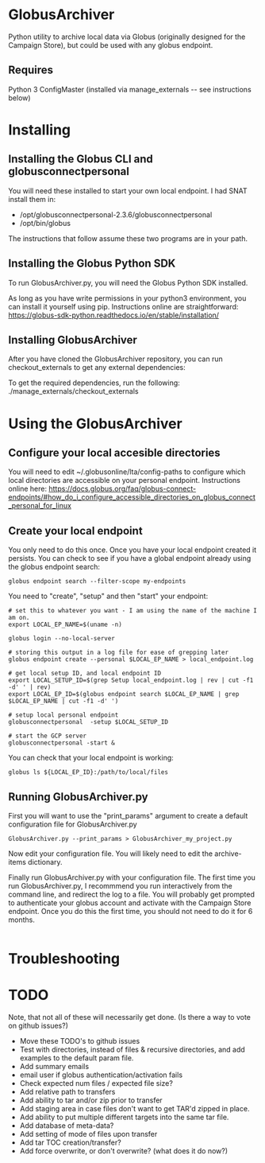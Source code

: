 # GlobusArchiver
Python utility to archive local data via Globus (originally designed for the Campaign Store), but could be used with
any globus endpoint.

## Requires
Python 3
ConfigMaster  (installed via manage_externals -- see instructions below)

# Installing

## Installing the Globus CLI and globusconnectpersonal

You will need these installed to start your own local endpoint.  I had SNAT install them in:
* /opt/globusconnectpersonal-2.3.6/globusconnectpersonal
* /opt/bin/globus

The instructions that follow assume these two programs are in your path.

## Installing the Globus Python SDK
To run GlobusArchiver.py, you will need the Globus Python SDK installed.

As long as you have write permissions in your python3 environment, you can install it yourself using pip.  Instructions online are straightforward:
https://globus-sdk-python.readthedocs.io/en/stable/installation/


## Installing GlobusArchiver

After you have cloned the GlobusArchiver repository, you can run checkout_externals to get any external dependencies:

To get the required dependencies, run the following:
./manage_externals/checkout_externals


# Using the GlobusArchiver

## Configure your local accesible directories

You will need to edit ~/.globusonline/lta/config-paths to configure which local directories are accessible on your personal endpoint.  Instructions online here:
https://docs.globus.org/faq/globus-connect-endpoints/#how_do_i_configure_accessible_directories_on_globus_connect_personal_for_linux

## Create your local endpoint
You only need to do this once.  Once you have your local endpoint created it persists.  You can check to see if you have a global endpoint already using the globus endpoint search:
```
globus endpoint search --filter-scope my-endpoints
```

You need to "create", "setup" and then "start" your endpoint:
```
# set this to whatever you want - I am using the name of the machine I am on.
export LOCAL_EP_NAME=$(uname -n)

globus login --no-local-server

# storing this output in a log file for ease of grepping later
globus endpoint create --personal $LOCAL_EP_NAME > local_endpoint.log

# get local setup ID, and local endpoint ID
export LOCAL_SETUP_ID=$(grep Setup local_endpoint.log | rev | cut -f1 -d' ' | rev)
export LOCAL_EP_ID=$(globus endpoint search $LOCAL_EP_NAME | grep $LOCAL_EP_NAME | cut -f1 -d' ')

# setup local personal endpoint
globusconnectpersonal  -setup $LOCAL_SETUP_ID
 
# start the GCP server
globusconnectpersonal -start &
```

You can check that your local endpoint is working:
```
globus ls ${LOCAL_EP_ID}:/path/to/local/files
```

## Running GlobusArchiver.py
First you will want to use the "print_params" argument to create a default configuration file for GlobusArchiver.py

```
GlobusArchiver.py --print_params > GlobusArchiver_my_project.py
```

Now edit your configuration file.  You will likely need to edit the archive-items dictionary.

Finally run GlobusArchiver.py with your configuration file.  The first time you run GlobusArchiver.py, I recommmend you run interactively from the command line, and redirect the log to a file.  You will probably get prompted to authenticate your globus account and activate with the Campaign Store endpoint.  Once you do this the first time, you should not need to do it for 6 months.  
```

```

# Troubleshooting

# TODO
Note, that not all of these will necessarily get done.  (Is there a way to vote on github issues?)
* Move these TODO's to github issues
* Test with directories, instead of files & recursive directories, and add examples to the default param file.
* Add summary emails
* email user if globus authentication/activation fails
* Check expected num files / expected file size?
* Add relative path to transfers
* Add ability to tar and/or zip prior to transfer
* Add staging area in case files don't want to get TAR'd zipped in place.
* Add ability to put multiple different targets into the same tar file.
* Add database of meta-data?
* Add setting of mode of files upon transfer
* Add tar TOC creation/transfer?
* Add force overwrite, or don't overwrite?  (what does it do now?)
